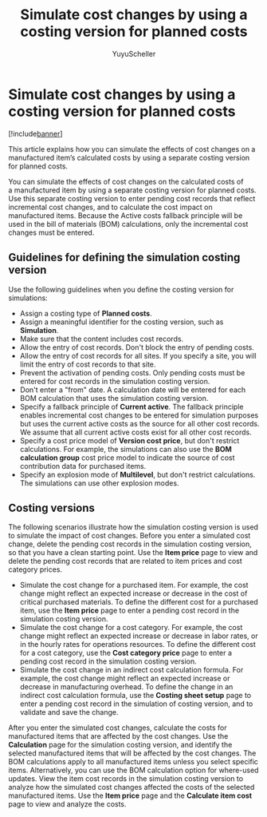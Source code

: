 ﻿---
# required metadata

title: Simulate cost changes by using a costing version for planned costs
description: This article explains how you can simulate the effects of cost changes on a manufactured item’s calculated costs by using a separate costing version for planned costs.
author: YuyuScheller
manager: AnnBe
ms.date: 04/04/2017
ms.topic: article
ms.prod: 
ms.service: Dynamics365Operations
ms.technology: 

# optional metadata

ms.search.form: CostingVersion
# ROBOTS: 
audience: Application User
# ms.devlang: 
# ms.reviewer: 2094
ms.search.scope: AX 7.0.0, Operations, Core
# ms.tgt_pltfrm: 
ms.custom: 78183
ms.assetid: 1e41953f-cdb9-4598-b776-46e49383a773
ms.search.region: Global
ms.search.industry: Manufacturing
ms.author: mguada
ms.search.validFrom: 2016-02-28
ms.dyn365.ops.version: AX 7.0.0

---

# Simulate cost changes by using a costing version for planned costs

[!include[banner](../includes/banner.md)]


This article explains how you can simulate the effects of cost changes on a manufactured item’s calculated costs by using a separate costing version for planned costs.

You can simulate the effects of cost changes on the calculated costs of a manufactured item by using a separate costing version for planned costs. Use this separate costing version to enter pending cost records that reflect incremental cost changes, and to calculate the cost impact on manufactured items. Because the Active costs fallback principle will be used in the bill of materials (BOM) calculations, only the incremental cost changes must be entered.

## Guidelines for defining the simulation costing version
Use the following guidelines when you define the costing version for simulations:

-   Assign a costing type of **Planned costs**.
-   Assign a meaningful identifier for the costing version, such as **Simulation**.
-   Make sure that the content includes cost records.
-   Allow the entry of cost records. Don't block the entry of pending costs.
-   Allow the entry of cost records for all sites. If you specify a site, you will limit the entry of cost records to that site.
-   Prevent the activation of pending costs. Only pending costs must be entered for cost records in the simulation costing version.
-   Don't enter a "from" date. A calculation date will be entered for each BOM calculation that uses the simulation costing version.
-   Specify a fallback principle of **Current active**. The fallback principle enables incremental cost changes to be entered for simulation purposes but uses the current active costs as the source for all other cost records. We assume that all current active costs exist for all other cost records.
-   Specify a cost price model of **Version cost price**, but don't restrict calculations. For example, the simulations can also use the **BOM calculation group** cost price model to indicate the source of cost contribution data for purchased items.
-   Specify an explosion mode of **Multilevel**, but don't restrict calculations. The simulations can use other explosion modes.

## Costing versions
The following scenarios illustrate how the simulation costing version is used to simulate the impact of cost changes. Before you enter a simulated cost change, delete the pending cost records in the simulation costing version, so that you have a clean starting point. Use the **Item price** page to view and delete the pending cost records that are related to item prices and cost category prices.

-   Simulate the cost change for a purchased item. For example, the cost change might reflect an expected increase or decrease in the cost of critical purchased materials. To define the different cost for a purchased item, use the **Item price** page to enter a pending cost record in the simulation costing version.
-   Simulate the cost change for a cost category. For example, the cost change might reflect an expected increase or decrease in labor rates, or in the hourly rates for operations resources. To define the different cost for a cost category, use the **Cost category price** page to enter a pending cost record in the simulation costing version.
-   Simulate the cost change in an indirect cost calculation formula. For example, the cost change might reflect an expected increase or decrease in manufacturing overhead. To define the change in an indirect cost calculation formula, use the **Costing sheet setup** page to enter a pending cost record in the simulation of costing version, and to validate and save the change.

After you enter the simulated cost changes, calculate the costs for manufactured items that are affected by the cost changes. Use the **Calculation** page for the simulation costing version, and identify the selected manufactured items that will be affected by the cost changes. The BOM calculations apply to all manufactured items unless you select specific items. Alternatively, you can use the BOM calculation option for where-used updates. View the item cost records in the simulation costing version to analyze how the simulated cost changes affected the costs of the selected manufactured items. Use the **Item price** page and the **Calculate item cost** page to view and analyze the costs.


